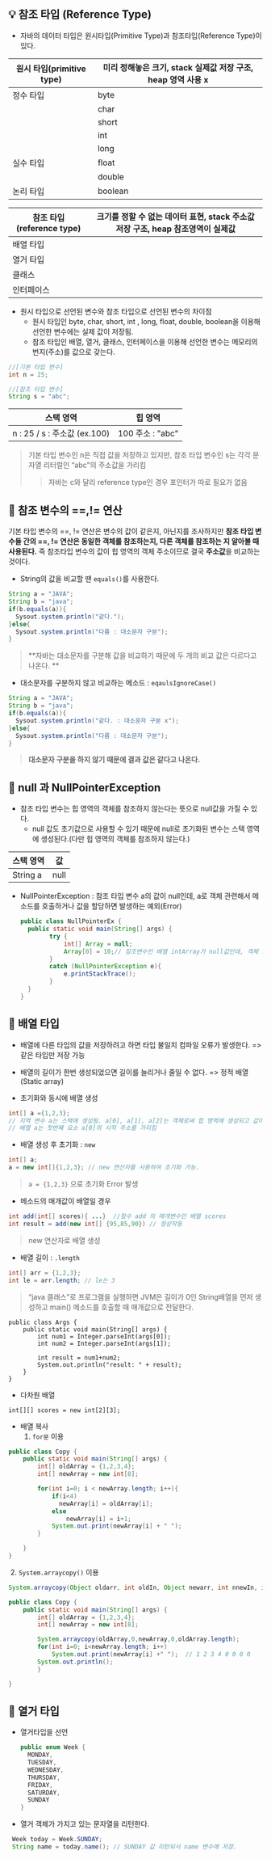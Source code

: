 ## :bulb: 참조 타입 (Reference Type)



- 자바의 데이터 타입은 원시타입(Primitive Type)과 참조타입(Reference Type)이 있다.

| 원시 타입(primitive type) | 미리 정해놓은 크기, stack 실제값 저장 구조, heap 영역 사용 x |
| ------------------------- | ------------------------------------------------------------ |
| 정수 타입                 | byte                                                         |
|                           | char                                                         |
|                           | short                                                        |
|                           | int                                                          |
|                           | long                                                         |
| 실수 타입                 | float                                                        |
|                           | double                                                       |
| 논리 타입                 | boolean                                                      |



| 참조 타입(reference type) | 크기를 정할 수 없는 데이터 표현, stack 주소값 저장 구조, heap 참조영역이 실제값 |
| ------------------------- | ------------------------------------------------------------ |
| 배열 타입                 |                                                              |
| 열거 타입                 |                                                              |
| 클래스                    |                                                              |
| 인터페이스                |                                                              |

- 원시 타입으로 선언된 변수와 참조 타입으로 선언된 변수의 차이점 
  - 원시 타입인 byte, char, short, int , long, float, double, boolean을 이용해 선언한 변수에는 실제 값이 저장됨.
  -  참조 타입인 배열, 열거, 클래스, 인터페이스을 이용해 선언한 변수는 메모리의 번지(주소)를 값으로 갖는다. 

```java
//[기본 타입 변수]
int n = 25;

//[참조 타입 변수]
String s = "abc";
```

| 스택 영역                     | 힙 영역          |
| ----------------------------- | ---------------- |
| n : 25 /  s : 주소값 (ex.100) | 100 주소 : "abc" |

>  기본 타입 변수인 n은 직접 값을 저장하고 있지만, 참조 타입 변수인 s는 각각 문자열 리터럴인 “abc"의 주소값을 가리킴
>
> > 자바는 c와 달리 reference type인 경우 포인터가 따로 필요가 없음



## :mag_right: 참조 변수의 ==,!= 연산

기본 타입 변수의 ==, != 연산은 변수의 값이 같은지, 아닌지를 조사하지만
**참조 타입 변수들 간의 ==, != 연산은 동일한 객체를 참조하는지, 다른 객체를 참조하는 지 알아볼 때 사용된다.**
즉 참조타입 변수의 값이 힙 영역의 객체 주소이므로 결국 **주소값**을 비교하는 것이다.

- String의 값을 비교할 땐 `equals()`를 사용한다. 

```JAVA
String a = "JAVA";
String b = "java";
if(b.equals(a)){
  Sysout.system.println("같다.");
}else{
  Sysout.system.println("다름 : 대소문자 구분");
}
```

> **자바는 대소문자를 구분해 값을 비교하기 때문에 두 개의 비교 값은 다르다고 나온다. **



- 대소문자를 구분하지 않고 비교하는 메소드 : `eqaulsIgnoreCase()`

```java
String a = "JAVA";
String b = "java";
if(b.equals(a)){
  Sysout.system.println("같다. : 대소문자 구분 x");
}else{
  Sysout.system.println("다름 : 대소문자 구분");
}
```

> **대소문자 구분을 하지 않기 때문에 결과 값은 같다고 나온다.**



## :mag_right: null 과 NullPointerException

- 참조 타입 변수는 힙 영역의 객체를 참조하지 않는다는 뜻으로 null값을 가질 수 있다.
  -  null 값도 초기값으로 사용할 수 있기 때문에 null로 초기화된 변수는 스택 영역에 생성된다.(다만 힙 영역의 객체를 참조하지 않는다.)

| 스택 영역 | 값   |
| --------- | ---- |
| String a  | null |

- NullPointerException : 참조 타입 변수 a의 값이 null인데, a로 객체 관련해서 메소드를 호출하거나 값을 할당하면 발생하는 예외(Error)

  ```java
  public class NullPointerEx {
    public static void main(String[] args) {
          try {
              int[] Array = null;
              Array[0] = 10;// 참조변수인 배열 intArray가 null값인데, 객체 intArray[0]에 10을 할당하려하므로 NullPointerException 발생.
          }
          catch (NullPointerException e){
              e.printStackTrace();
          }
    }
  }
  ```



## :mag_right: 배열 타입

- 배열에 다른 타입의 값을 저장하려고 하면 타입 불일치 컴파일 오류가 발생한다. => 같은 타입만 저장 가능
- 배열의 길이가 한번 생성되었으면 길이를 늘리거나 줄일 수 없다. => 정적 배열(Static array)



- 초기화와 동시에 배열 생성 

```java
int[] a ={1,2,3};
// 지역 변수 a는 스택에 생성됨. a[0], a[1], a[2]는 객체로써 힙 영역에 생성되고 값이 각각 1,2,3 으로 할당됨.
// 배열 a는 첫번째 요소 a[0]의 시작 주소를 가리킴
```

- 배열 생성 후 초기화 : `new`

```java
int[] a;
a = new int[]{1,2,3}; // new 연산자를 사용하여 초기화 가능.
```

>  `a = {1,2,3}` 으로 초기화 Error 발생

- 메소드의 매개값이 배열일 경우

```java
int add(int[] scores){ ...}  //함수 add 의 매개변수인 배열 scores
int result = add(new int[] {95,85,90}) // 정상작동
```

> new 연산자로 배열 생성



- 배열 길이 : `.length`

```java
int[] arr = {1,2,3};
int le = arr.length; // le는 3 
```

>  “java 클래스”로 프로그램을 실행하면 JVM은 길이가 0인 String배열을 먼저 생성하고 main() 메소드를 호출할 때 매개값으로 전달한다.

```
public class Args {
    public static void main(String[] args) {
        int num1 = Integer.parseInt(args[0]);
        int num2 = Integer.parseInt(args[1]);

        int result = num1+num2;
        System.out.println("result: " + result);
    }
}
```



- 다차원 배열

```
int[][] scores = new int[2][3];
```

- 배열 복사
  1. `for문` 이용

```java
public class Copy {
    public static void main(String[] args) {
        int[] oldArray = {1,2,3,4};
        int[] newArray = new int[8];

        for(int i=0; i < newArray.length; i++){
            if(i<4)
              newArray[i] = oldArray[i];
            else
                newArray[i] = i+1;
            System.out.print(newArray[i] + " ");
        }

    }
}
```

​		2. `System.arraycopy()` 이용

```java
System.arraycopy(Object oldarr, int oldIn, Object newarr, int nnewIn, int length);

public class Copy {
    public static void main(String[] args) {
        int[] oldArray = {1,2,3,4};
        int[] newArray = new int[8];

        System.arraycopy(oldArray,0,newArray,0,oldArray.length);
        for(int i=0; i<newArray.length; i++)
            System.out.print(newArray[i] +" ");  // 1 2 3 4 0 0 0 0 
        System.out.println();
        }

}
```



## :mag_right: 열거 타입

- 열거타입을 선언

  ```java
  public enum Week {
    MONDAY, 
    TUESDAY, 
    WEDNESDAY,
    THURSDAY,
    FRIDAY,
    SATURDAY,
    SUNDAY
  }
  ```

- 열거 객체가 가지고 있는 문자열을 리턴한다.

```java
 Week today = Week.SUNDAY;
 String name = today.name(); // SUNDAY 값 리턴되서 name 변수에 저장.
```